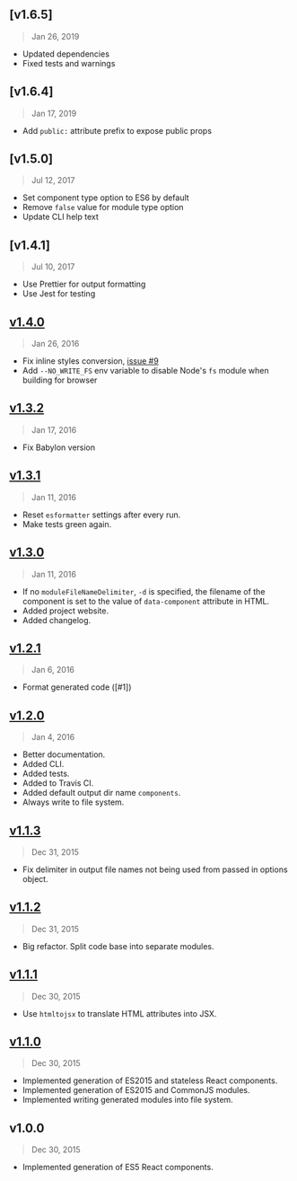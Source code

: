 ## [v1.6.5]

> Jan 26, 2019

- Updated dependencies
- Fixed tests and warnings

## [v1.6.4]

> Jan 17, 2019

- Add `public:` attribute prefix to expose public props

## [v1.5.0]

> Jul 12, 2017

- Set component type option to ES6 by default
- Remove `false` value for module type option
- Update CLI help text

## [v1.4.1]

> Jul 10, 2017

- Use Prettier for output formatting
- Use Jest for testing

## [v1.4.0]

> Jan 26, 2016

- Fix inline styles conversion, [issue #9](https://github.com/roman01la/html-to-react-components/issues/9)
- Add `--NO_WRITE_FS` env variable to disable Node's `fs` module when building for browser

[v1.4.0]: https://github.com/roman01la/html-to-react-components/compare/v1.3.2...v1.4.0

## [v1.3.2]

> Jan 17, 2016

- Fix Babylon version

[v1.3.2]: https://github.com/roman01la/html-to-react-components/compare/v1.3.1...v1.3.2

## [v1.3.1]

> Jan 11, 2016

- Reset `esformatter` settings after every run.
- Make tests green again.

[v1.3.1]: https://github.com/roman01la/html-to-react-components/compare/v1.3.0...v1.3.1

## [v1.3.0]

> Jan 11, 2016

- If no `moduleFileNameDelimiter`, `-d` is specified, the filename of the component is set to the value of `data-component` attribute in HTML.
- Added project website.
- Added changelog.

[v1.3.0]: https://github.com/roman01la/html-to-react-components/compare/v1.2.1...v1.3.0

## [v1.2.1]

> Jan 6, 2016

- Format generated code ([#1])

[v1.2.1]: https://github.com/roman01la/html-to-react-components/compare/v1.2.0...v1.2.1

## [v1.2.0]

> Jan 4, 2016

- Better documentation.
- Added CLI.
- Added tests.
- Added to Travis CI.
- Added default output dir name `components`.
- Always write to file system.

[v1.2.0]: https://github.com/roman01la/html-to-react-components/compare/v1.1.3...v1.2.0

## [v1.1.3]

> Dec 31, 2015

- Fix delimiter in output file names not being used from passed in options object.

[v1.1.3]: https://github.com/roman01la/html-to-react-components/compare/v1.1.2...v1.1.3

## [v1.1.2]

> Dec 31, 2015

- Big refactor. Split code base into separate modules.

[v1.1.2]: https://github.com/roman01la/html-to-react-components/compare/v1.1.1...v1.1.2

## [v1.1.1]

> Dec 30, 2015

- Use `htmltojsx` to translate HTML attributes into JSX.

[v1.1.1]: https://github.com/roman01la/html-to-react-components/compare/v1.1.0...v1.1.1

## [v1.1.0]

> Dec 30, 2015

- Implemented generation of ES2015 and stateless React components.
- Implemented generation of ES2015 and CommonJS modules.
- Implemented writing generated modules into file system.

[v1.1.0]: https://github.com/roman01la/html-to-react-components/compare/1.0.0...v1.1.0

## v1.0.0

> Dec 30, 2015

- Implemented generation of ES5 React components.

